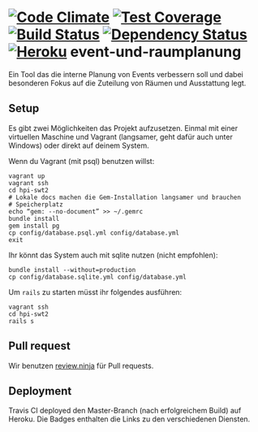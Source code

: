 [![Code Climate](https://codeclimate.com/github/hpi-swt2/event-und-raumplanung/badges/gpa.svg)](https://codeclimate.com/github/hpi-swt2/event-und-raumplanung)
[![Test Coverage](https://codeclimate.com/github/hpi-swt2/event-und-raumplanung/badges/coverage.svg)](https://codeclimate.com/github/hpi-swt2/event-und-raumplanung)
[![Build Status](https://travis-ci.org/hpi-swt2/event-und-raumplanung.svg?branch=master)](https://travis-ci.org/hpi-swt2/event-und-raumplanung)
[![Dependency Status](https://gemnasium.com/hpi-swt2/event-und-raumplanung.svg)](https://gemnasium.com/hpi-swt2/event-und-raumplanung)
[![Heroku](https://heroku-badge.herokuapp.com/?app=event-und-raumplanung)](http://event-und-raumplanung.herokuapp.com/)
event-und-raumplanung
=====================

Ein Tool das die interne Planung von Events verbessern soll und dabei besonderen Fokus auf die Zuteilung von Räumen und Ausstattung legt.


Setup
-----
Es gibt zwei Möglichkeiten das Projekt aufzusetzen. Einmal mit einer virtuellen Maschine und Vagrant
(langsamer, geht dafür auch unter Windows) oder direkt auf deinem System.

Wenn du Vagrant (mit psql) benutzen willst:

    vagrant up
    vagrant ssh
    cd hpi-swt2
    # Lokale docs machen die Gem-Installation langsamer und brauchen
    # Speicherplatz
    echo “gem: --no-document” >> ~/.gemrc
    bundle install
    gem install pg
    cp config/database.psql.yml config/database.yml
    exit

Ihr könnt das System auch mit sqlite nutzen (nicht empfohlen):

    bundle install --without=production
    cp config/database.sqlite.yml config/database.yml

Um `rails` zu starten müsst ihr folgendes ausführen:

    vagrant ssh
    cd hpi-swt2
    rails s

Pull request
------------

Wir benutzen [review.ninja](http://app.review.ninja/hpi-swt2/event-und-raumplanung) für Pull requests.

Deployment
----------

Travis CI deployed den Master-Branch (nach erfolgreichem Build) auf Heroku.
Die Badges enthalten die Links zu den verschiedenen Diensten.
